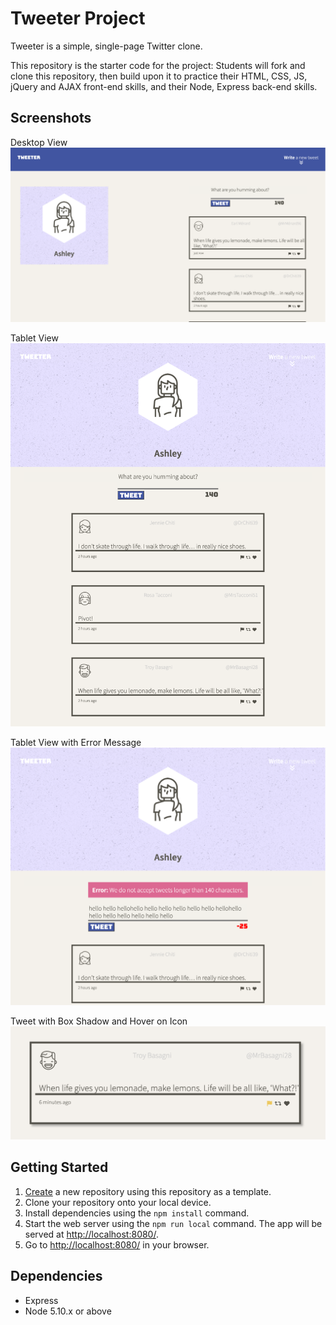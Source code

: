 # Tweeter Project

Tweeter is a simple, single-page Twitter clone.

This repository is the starter code for the project: Students will fork and clone this repository, then build upon it to practice their HTML, CSS, JS, jQuery and AJAX front-end skills, and their Node, Express back-end skills.

## Screenshots
Desktop View
!["Desktop View"](https://raw.githubusercontent.com/dorreb/tweeter/f0ad08d637cd095c9958216ae49672f19e94cd9e/docs/desktop.png)

Tablet View
!["Tablet View"](https://github.com/dorreb/tweeter/blob/master/docs/tablet.png?raw=true)

Tablet View with Error Message
!["Tablet View with Error Message"](https://github.com/dorreb/tweeter/blob/master/docs/tablet-with-error.png?raw=true)

Tweet with Box Shadow and Hover on Icon
!["Tweet with Box Shadow and Hover on Icons"](https://github.com/dorreb/tweeter/blob/master/docs/tweet-box.png?raw=true)


## Getting Started

1. [Create](https://docs.github.com/en/repositories/creating-and-managing-repositories/creating-a-repository-from-a-template) a new repository using this repository as a template.
2. Clone your repository onto your local device.
3. Install dependencies using the `npm install` command.
3. Start the web server using the `npm run local` command. The app will be served at <http://localhost:8080/>.
4. Go to <http://localhost:8080/> in your browser.

## Dependencies

- Express
- Node 5.10.x or above
